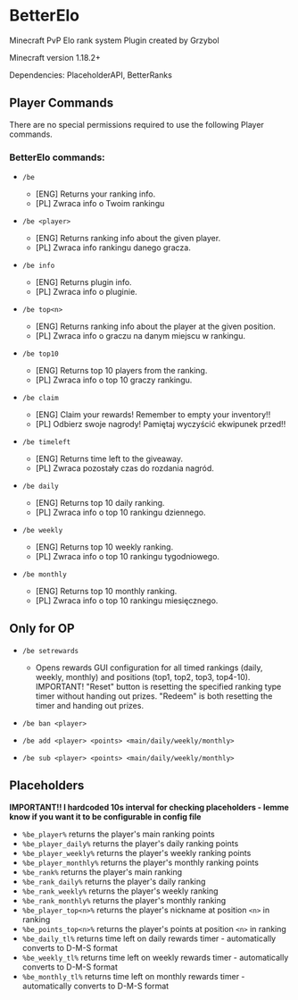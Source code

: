 # BetterElo

Minecraft PvP Elo rank system Plugin created by Grzybol

Minecraft version 1.18.2+

Dependencies: PlaceholderAPI, BetterRanks

## Player Commands

There are no special permissions required to use the following Player commands.

### BetterElo commands:

- `/be`
  - [ENG] Returns your ranking info.
  - [PL] Zwraca info o Twoim rankingu

- `/be <player>`
  - [ENG] Returns ranking info about the given player.
  - [PL] Zwraca info rankingu danego gracza.

- `/be info`
  - [ENG] Returns plugin info.
  - [PL] Zwraca info o pluginie.

- `/be top<n>`
  - [ENG] Returns ranking info about the player at the given position.
  - [PL] Zwraca info o graczu na danym miejscu w rankingu.

- `/be top10`
  - [ENG] Returns top 10 players from the ranking.
  - [PL] Zwraca info o top 10 graczy rankingu.

- `/be claim`
  - [ENG] Claim your rewards! Remember to empty your inventory!!
  - [PL] Odbierz swoje nagrody! Pamiętaj wyczyścić ekwipunek przed!!

- `/be timeleft`
  - [ENG] Returns time left to the giveaway.
  - [PL] Zwraca pozostały czas do rozdania nagród.

- `/be daily`
  - [ENG] Returns top 10 daily ranking.
  - [PL] Zwraca info o top 10 rankingu dziennego.

- `/be weekly`
  - [ENG] Returns top 10 weekly ranking.
  - [PL] Zwraca info o top 10 rankingu tygodniowego.

- `/be monthly`
  - [ENG] Returns top 10 monthly ranking.
  - [PL] Zwraca info o top 10 rankingu miesięcznego.

## Only for OP

- `/be setrewards`
  - Opens rewards GUI configuration for all timed rankings (daily, weekly, monthly) and positions (top1, top2, top3, top4-10). IMPORTANT! "Reset" button is resetting the specified ranking type timer without handing out prizes. "Redeem" is both resetting the timer and handing out prizes.

- `/be ban <player>`
- `/be add <player> <points> <main/daily/weekly/monthly>`
- `/be sub <player> <points> <main/daily/weekly/monthly>`

## Placeholders

**IMPORTANT!! I hardcoded 10s interval for checking placeholders - lemme know if you want it to be configurable in config file**

- `%be_player%` returns the player's main ranking points
- `%be_player_daily%` returns the player's daily ranking points
- `%be_player_weekly%` returns the player's weekly ranking points
- `%be_player_monthly%` returns the player's monthly ranking points
- `%be_rank%` returns the player's main ranking
- `%be_rank_daily%` returns the player's daily ranking
- `%be_rank_weekly%` returns the player's weekly ranking
- `%be_rank_monthly%` returns the player's monthly ranking
- `%be_player_top<n>%` returns the player's nickname at position `<n>` in ranking
- `%be_points_top<n>%` returns the player's points at position `<n>` in ranking
- `%be_daily_tl%` returns time left on daily rewards timer - automatically converts to D-M-S format
- `%be_weekly_tl%` returns time left on weekly rewards timer - automatically converts to D-M-S format
- `%be_monthly_tl%` returns time left on monthly rewards timer - automatically converts to D-M-S format

